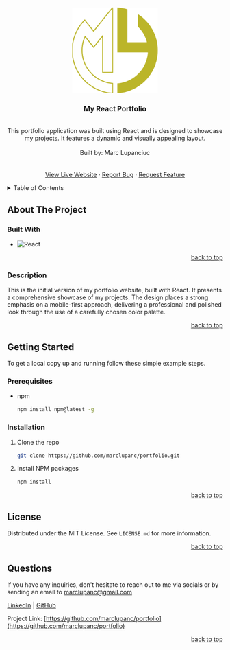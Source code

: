 

  <!-- PROJECT LOGO -->

  <br />
  <div align="center">
    <a href="https://github.com/marclupanc/portfolio">
      <img src="src/images/logo.svg" alt="Logo" width="200" height="200">
    </a>
    <h3 align="center">My React Portfolio</h3>
    <p align="center">
    <br/>
This portfolio application was built using React and is designed to showcase my projects. It features a dynamic and visually appealing layout. <br/>
      <br/>
      Built by: Marc Lupanciuc
      <br/>
      <br/>
      <br/>
      <a href="/">View Live Website</a>
      ·
      <a href="https://github.com/marclupanc/portfolio/issues">Report Bug</a>
      ·
      <a href="https://github.com/marclupanc/portfolio/issues">Request Feature</a>
    </p>
  </div>

  <!-- TABLE OF CONTENTS -->

  <details>
    <summary>Table of Contents</summary>
    <ol>
      <li>
        <a href="#about-the-project">About The Project</a>
        <ul>
          <li><a href="#photos">Photos</a></li>
          <li><a href="#built-with">Built With</a></li>
          <li><a href="#description">Description</a></li>
        </ul>
      </li>
      <li>
          <a href="#getting-started">Getting Started</a>
        <ul>
          <li><a href="#prerequisites">Prerequisites</a></li>
          <li><a href="#installation">Installation</a></li>
        </ul>
      </li>
      <li><a href="#license">License</a></li>
      <li><a href="#questions">Questions</a></li>
    </ol>
  </details>

  <!-- ABOUT THE PROJECT -->

## About The Project

### Built With

- ![React](https://img.shields.io/badge/React-20232A?style=for-the-badge&logo=React&logoColor=61DAFB)

  <p align="right"><a href="#readme-top">back to top</a></p>

### Description

This is the initial version of my portfolio website, built with React. It presents a comprehensive showcase of my projects. The design places a strong emphasis on a mobile-first approach, delivering a professional and polished look through the use of a carefully chosen color palette.

  <p align="right"><a href="#readme-top">back to top</a></p>

<!-- GETTING STARTED -->

## Getting Started

To get a local copy up and running follow these simple example steps.

### Prerequisites

- npm
  ```sh
  npm install npm@latest -g
  ```

### Installation

1. Clone the repo
   ```sh
   git clone https://github.com/marclupanc/portfolio.git
   ```
2. Install NPM packages
   ```sh
   npm install
   ```

  <p align="right"><a href="#readme-top">back to top</a></p>

  <!-- LICENSE -->

## License

Distributed under the MIT License. See `LICENSE.md` for more information.

  <p align="right"><a href="#readme-top">back to top</a></p>


<!-- QUESTIONS -->

## Questions

If you have any inquiries, don't hesitate to reach out to me via socials or by sending an email to <a href="mailto:marclupanc@gmail.com">marclupanc@gmail.com</a>

<a href="https://www.linkedin.com/in/marc-lupanciuc-7424b5113/">LinkedIn</a> | <a href="https://github.com/marclupanc/">GitHub</a>

Project Link: [https://github.com/marclupanc/portfolio](https://github.com/marclupanc/portfolio)

  <p align="right"><a href="#readme-top">back to top</a></p>

